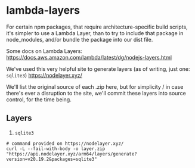 # lambda-layers

For certain npm packages, that require architecture-specific build scripts, it's simpler to use a Lambda Layer, than to try to include that package in node_modules, and/or bundle the package into our dist file.

Some docs on Lambda Layers:
https://docs.aws.amazon.com/lambda/latest/dg/nodejs-layers.html

We've used this very helpful site to generate layers (as of writing, just one: `sqlite3`)
https://nodelayer.xyz/

We'll list the original source of each .zip here, but for simplicity / in case there's ever a disruption to the site, we'll commit these layers into source control, for the time being.


## Layers

1. `sqlite3`
```shell
# command provided on https://nodelayer.xyz/ 
curl -L --fail-with-body -o layer.zip "https://api.nodelayer.xyz/arm64/layers/generate?version=v20.19.2&packages=sqlite3"
```